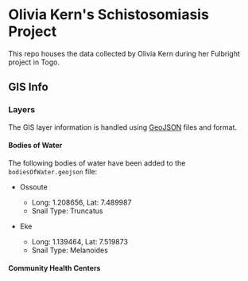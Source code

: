 # Olivia Kern's Schistosomiasis Project

This repo houses the data collected by Olivia Kern during her Fulbright project in Togo.

## GIS Info

### Layers

The GIS layer information is handled using [GeoJSON](http://geojson.org/) files and format.

#### Bodies of Water

The following bodies of water have been added to the `bodiesOfWater.geojson` file:

- Ossoute
  - Long: 1.208656, Lat: 7.489987
  - Snail Type: Truncatus

- Eke
  - Long: 1.139464, Lat: 7.519873
  - Snail Type: Melanoides


#### Community Health Centers
